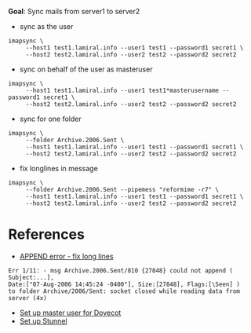 **Goal**: Sync mails from server1 to server2
* sync as the user
```
imapsync \
     --host1 test1.lamiral.info --user1 test1 --password1 secret1 \
     --host2 test2.lamiral.info --user2 test2 --password2 secret2
```

* sync on behalf of the user as masteruser
```
imapsync \
     --host1 test1.lamiral.info --user1 test1*masterusername --password1 secret1 \
     --host2 test2.lamiral.info --user2 test2 --password2 secret2
```

* sync for one folder
```
imapsync \
     --folder Archive.2006.Sent \
     --host1 test1.lamiral.info --user1 test1 --password1 secret1 \
     --host2 test2.lamiral.info --user2 test2 --password2 secret2
```

* fix longlines in message
```
imapsync \
     --folder Archive.2006.Sent --pipemess "reformime -r7" \
     --host1 test1.lamiral.info --user1 test1 --password1 secret1 \
     --host2 test2.lamiral.info --user2 test2 --password2 secret2
```

# References
* [APPEND error - fix long lines](https://imapsync.lamiral.info/FAQ.d/FAQ.APPEND_errors.txt)
```
Err 1/11: - msg Archive.2006.Sent/810 {27848} could not append ( Subject:...], 
Date:["07-Aug-2006 14:45:24 -0400"], Size:[27848], Flags:[\Seen] ) 
to folder Archive/2006/Sent: socket closed while reading data from server (4x)
```
* [Set up master user for Dovecot](https://github.com/xinxiang/notes/blob/master/linux/dovecot_masteruser.md)
* [Set up Stunnel](https://github.com/xinxiang/notes/blob/master/stunnel.md)
